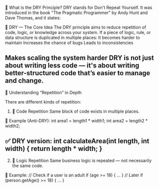 🔷 What is the DRY Principle?
DRY stands for Don't Repeat Yourself.
It was introduced in the book "The Pragmatic Programmer" by Andy Hunt and Dave Thomas, and it states:

🔷 DRY — The Core Idea
The DRY principle aims to reduce repetition of code, logic, or knowledge across your system. If a piece of logic, rule, or data structure is duplicated in multiple places:
It becomes harder to maintain
Increases the chance of bugs
Leads to inconsistencies

Makes scaling the system harder
DRY is not just about writing less code — it's about writing better-structured code that’s easier to manage and change.
----------------------------------------------------------------------------------------------------------------------------------------------------------------------

🔷 Understanding “Repetition” in Depth

There are different kinds of repetition:
1. 🔸 Code Repetition
Same block of code exists in multiple places.

🧱 Example (Anti-DRY):
int area1 = length1 * width1;
int area2 = length2 * width2;

✅ DRY version:
int calculateArea(int length, int width) {
    return length * width;
}
-------------------------------------------------------------------------------------------------------------------------------------------------------------------------
2. 🔸 Logic Repetition
Same business logic is repeated — not necessarily the same code.

🧱 Example:
// Check if a user is an adult
if (age >= 18) { ... }
// Later
if (person.getAge() >= 18) { ... }


